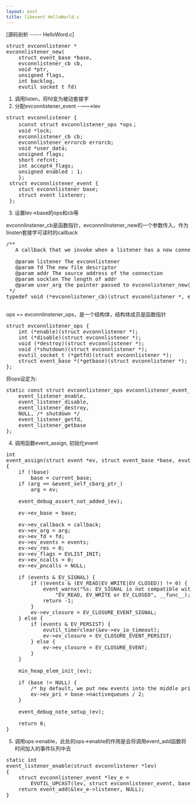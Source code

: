 ```yaml
---
layout: post
title: libevent HelloWorld.c
---
```


[源码剖析 ----- HelloWord.c]
<pre>
struct evconnlistener *
evconnlistener_new(
	struct event_base *base,
	evconnlistener_cb cb, 
	void *ptr, 
	unsigned flags, 
	int backlog,
    evutil_socket_t fd)
</pre>

1. 调用listen，将fd变为被动套接字
2. 分配evconnlistener_event ---->lev
<pre>
struct evconnlistener {
    sconst struct evconnlistener_ops *ops；
    void *lock;
    evconnlistener_cb cb;
    evconnlistener_errorcb errorcb;
    void *user_data;
    unsigned flags;
    short refcnt;
    int accept4_flags;
    unsigned enabled : 1;
    };
 struct evconnlistener_event {
 	stuct evconnlistener base;
 	struct event listener;
 };</pre>

3. 设置lev->base的ops和cb等

evconnlinstener\_cb是函数指针，evconnnlinstener_new的一个参数传入，作为linsten套接字可读时的callback
<pre>
/**
   A callback that we invoke when a listener has a new connection.

   @param listener The evconnlistener
   @param fd The new file descriptor
   @param addr The source address of the connection
   @param socklen The length of addr
   @param user_arg the pointer passed to evconnlistener_new()
 */
typedef void (*evconnlistener_cb)(struct evconnlistener *, evutil_socket_t, struct sockaddr *, int socklen, void *);

</pre>

ops == evconnlinstener_ops，是一个结构体，结构体成员是函数指针
<pre>struct evconnlistener_ops {
	int (*enable)(struct evconnlistener *);
	int (*disable)(struct evconnlistener *);
	void (*destroy)(struct evconnlistener *);
	void (*shutdown)(struct evconnlistener *);
	evutil_socket_t (*getfd)(struct evconnlistener *);
	struct event_base *(*getbase)(struct evconnlistener *);
};</pre>
将ops设定为:
<pre>static const struct evconnlistener_ops evconnlistener_event_ops = {
	event_listener_enable,
	event_listener_disable,
	event_listener_destroy,
	NULL, /* shutdown */
	event_listener_getfd,
	event_listener_getbase
};
</pre>

4. 调用函数event_assign, 初始化event
<pre>int
event_assign(struct event *ev, struct event_base *base, evutil_socket_t fd, short events, void (*callback)(evutil_socket_t, short, void *), void *arg)
{
	if (!base)
		base = current_base;
	if (arg == &event_self_cbarg_ptr_)
		arg = ev;

	event_debug_assert_not_added_(ev);

	ev->ev_base = base;

	ev->ev_callback = callback;
	ev->ev_arg = arg;
	ev->ev_fd = fd;
	ev->ev_events = events;
	ev->ev_res = 0;
	ev->ev_flags = EVLIST_INIT;
	ev->ev_ncalls = 0;
	ev->ev_pncalls = NULL;

	if (events & EV_SIGNAL) {
		if ((events & (EV_READ|EV_WRITE|EV_CLOSED)) != 0) {
			event_warnx("%s: EV_SIGNAL is not compatible with "
			    "EV_READ, EV_WRITE or EV_CLOSED", __func__);
			return -1;
		}
		ev->ev_closure = EV_CLOSURE_EVENT_SIGNAL;
	} else {
		if (events & EV_PERSIST) {
			evutil_timerclear(&ev->ev_io_timeout);
			ev->ev_closure = EV_CLOSURE_EVENT_PERSIST;
		} else {
			ev->ev_closure = EV_CLOSURE_EVENT;
		}
	}

	min_heap_elem_init_(ev);

	if (base != NULL) {
		/* by default, we put new events into the middle priority */
		ev->ev_pri = base->nactivequeues / 2;
	}

	event_debug_note_setup_(ev);

	return 0;
}
</pre>

5. 调用ops->enable，此处的ops->enable的作用是会将调用event_add函数将时间加入的事件队列中去
<pre>static int
event_listener_enable(struct evconnlistener *lev)
{
	struct evconnlistener_event *lev_e =
	    EVUTIL_UPCAST(lev, struct evconnlistener_event, base);
	return event_add(&lev_e->listener, NULL);
}</pre>
